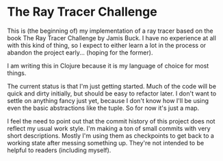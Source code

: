 # The Ray Tracer Challenge

This is (the beginning of) my implementation of a ray tracer based on
the book The Ray Tracer Challenge by Jamis Buck. I have no experience
at all with this kind of thing, so I expect to either learn a lot in
the process or abandon the project early... (hoping for the former).

I am writing this in Clojure because it is my language of choice for
most things.

The current status is that I'm just getting started. Much of the code
will be quick and dirty initially, but should be easy to refactor
later. I don't want to settle on anything fancy just yet, because I
don't know how I'll be using even the basic abstractions like the
tuple. So for now it's just a map.

I feel the need to point out that the commit history of this project
does not reflect my usual work style. I'm making a ton of small
commits with very short descriptions. Mostly I'm using them as
checkpoints to get back to a working state after messing something
up. They're not intended to be helpful to readers (including myself).

